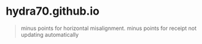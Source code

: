 # hydra70.github.io
>minus points for horizontal misalignment.
>minus points for receipt not updating automatically
